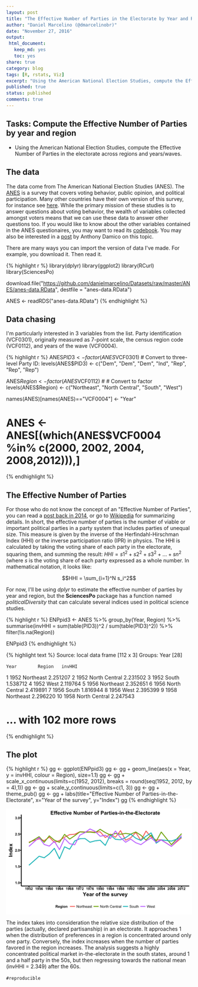 ```yaml
---
layout: post
title: "The Effective Number of Parties in the Electorate by Year and Region"
author: "Daniel Marcelino (@dmarcelinobr)"
date: "November 27, 2016"
output:
 html_document: 
   keep_md: yes
   toc: yes
share: true
category: blog
tags: [R, rstats, Viz]
excerpt: "Using the American National Election Studies, compute the Effective Number of Parties in the electorate across regions and years/waves. "
published: true
status: published
comments: true
---
```



## Tasks: Compute the Effective Number of Parties by year and region

- Using the American National Election Studies, compute the Effective Number of Parties in the electorate across regions and years/waves.  

## The data

The data come from The American National Election Studies (ANES).
The [ANES](http://www.electionstudies.org/) is a survey that covers voting behavior, public opinion, and political participation. Many other countries have their own version of this survey, for instance see [here](http://ellisp.github.io/blog/2016/09/18/nzes1). 
While the primary mission of these studies is to answer questions about voting behavior, the wealth of variables collected amongst voters means that we can use these data to answer other questions too. If you would like to know about the other variables contained in the ANES questionaires, you may want to read its [codebook](http://www.electionstudies.org/studypages/anes_timeseries_cdf/anes_timeseries_cdf_codebook_var.pdf). You may also be interested in a [post](http://www.asdfree.com/2013/11/analyze-american-national-election.html) by Anthony Damico on this topic.

There are many ways you can import the version of data I've made. For example, you download it. Then read it.


{% highlight r %}
library(dplyr)
library(ggplot2)
library(RCurl)
library(SciencesPo) 

download.file("https://github.com/danielmarcelino/Datasets/raw/master/ANES/anes-data.RData", destfile = "anes-data.RData")

ANES <- readRDS("anes-data.RData")
{% endhighlight %}

## Data chasing
I'm particularly interested in 3 variables from the list. Party identification (VCF0301), originally measured as 7-point scale, the census region code (VCF0112), and years of the wave (VCF0004). 





{% highlight r %}
ANES$PID3 <- factor(ANES$VCF0301) # Convert to three-level Party ID:
levels(ANES$PID3) <- c("Dem", "Dem", "Dem", "Ind", "Rep", "Rep", "Rep")

ANES$Region <- factor(ANES$VCF0112) # # Convert to factor
levels(ANES$Region) <- c("Northeast", "North Central", "South", "West")

names(ANES)[names(ANES)=="VCF0004"] <- "Year"

# ANES <- ANES[(which(ANES$VCF0004 %in% c(2000, 2002, 2004, 2008,2012))),]
{% endhighlight %}


## The Effective Number of Parties
For those who do not know the concept of an "Effective Number of Parties", you can read a [post back in 2014](http://danielmarcelino.github.io/blog/2014/A-bit-more-fragmented.html), or go to [Wikipedia](https://en.wikipedia.org/wiki/Effective_number_of_parties) for summarizing details. In short, the effective number of parties is the number of viable or important political parties in a party system that includes parties of unequal size.
This measure is given by the inverse of the Herfindahl-Hirschman Index (HHI) or the inverse participation ratio (IPR) in physics. 
The HHI is calculated by taking the voting share of each party in the electorate, squaring them, and summing the result: $HHI = s1^2 + s2^2 + s3^2 + ... + sn^2$ (where *s* is the voting share of each party expressed as a whole number. In mathematical notation, it looks like:

$$HHI = \sum_{i=1}^N s_i^2$$

For now, I'll be using *dplyr* to estimate the effective number of parties by year and region, but the **SciencesPo** package has a function named *politicalDiversity* that can calculate several indices used in political science studies.


{% highlight r %}
ENPpid3 <- ANES %>% 
group_by(Year, Region) %>%
  summarise(invHHI = sum(table(PID3))^2 / sum(table(PID3)^2)) %>%
filter(!is.na(Region))

ENPpid3
{% endhighlight %}



{% highlight text %}
Source: local data frame [112 x 3]
Groups: Year [28]

    Year        Region   invHHI
   <dbl>        <fctr>    <dbl>
1   1952     Northeast 2.251207
2   1952 North Central 2.231502
3   1952         South 1.538712
4   1952          West 2.119764
5   1956     Northeast 2.352651
6   1956 North Central 2.419891
7   1956         South 1.816944
8   1956          West 2.395399
9   1958     Northeast 2.296220
10  1958 North Central 2.247543
# ... with 102 more rows
{% endhighlight %}



## The plot

{% highlight r %}
gg <- ggplot(ENPpid3)
gg <- gg + geom_line(aes(x = Year, y = invHHI, colour = Region), size=1.1)
gg <- gg + scale_x_continuous(limits=c(1952, 2012), breaks =  round(seq(1952, 2012, by = 4),1)) 
gg <- gg + scale_y_continuous(limits=c(1, 3))
gg <- gg + theme_pub()
gg <- gg + labs(title="Effective Number of Parties-in-the-Electorate", x="Year of the survey", y="Index")
gg
{% endhighlight %}

<img src="/img/11-26-2016-effective-number-of-parties/plot-1-1.png" title="center" alt="center" style="display: block; margin: auto;" />

The index takes into consideration the relative size distribution of the parties (actually, declared partisanship) in an electorate. It approaches 1 when the distribution of preferences in a region is concentrated around only one party. Conversely, the index increases when the number of parties favored in the region increases.
The analysis suggests a highly concentrated political market in-the-electorate in the south states, around 1 and a half party in the 50s, but then regressing towards the national mean (invHHI = 2.349) after the 60s.

`#reproducible`
